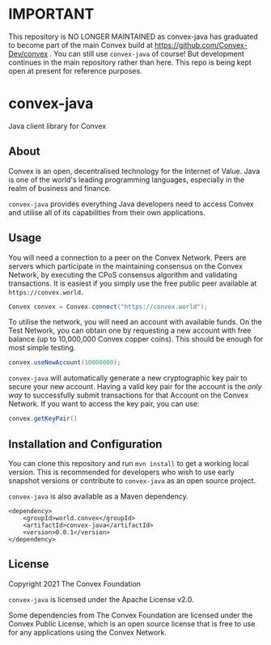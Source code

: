 # IMPORTANT

This repository is NO LONGER MAINTAINED as convex-java has graduated to become part of the main Convex build at https://github.com/Convex-Dev/convex . You can still use `convex-java` of course! But development continues in the main repository rather than here. This repo is being kept open at present for reference purposes.

# convex-java
Java client library for Convex

## About

Convex is an open, decentralised technology for the Internet of Value. Java is one of the world's leading programming languages, especially in the realm of business and finance.

`convex-java` provides everything Java developers need to access Convex and utilise all of its capabilities from their own applications.

## Usage

You will need a connection to a peer on the Convex Network. Peers are servers which participate in the maintaining consensus on the Convex Network, by executing the CPoS consensus algorithm and validating transactions. It is easiest if you simply use the free public peer available at `https://convex.world`.

```java
Convex convex = Convex.connect("https://convex.world");
```

To utilise the network, you will need an account with available funds. On the Test Network, you can obtain one by requesting a new account with free balance (up to 10,000,000 Convex copper coins). This should be enough for most simple testing.

```java
convex.useNewAccount(10000000);
```

`convex-java` will automatically generate a new cryptographic key pair to secure your new account. Having a valid key pair for the account is the *only way* to successfully submit transactions for that Account on the Convex Network. If you want to access the key pair, you can use:

```java
convex.getKeyPair()
```





## Installation and Configuration

You can clone this repository and run `mvn install` to get a working local version. This is recommended for developers who wish to use early snapshot versions or contribute to `convex-java` as an open source project.

`convex-java` is also available as a Maven dependency.

```
<dependency>
	<groupId>world.convex</groupId>
	<artifactId>convex-java</artifactId>
	<version>0.0.1</version>
</dependency>
```

## License

Copyright 2021 The Convex Foundation

`convex-java` is licensed under the Apache License v2.0. 

Some dependencies from The Convex Foundation are licensed under the Convex Public License, which is an open source license that is free to use for any applications using the Convex Network.
